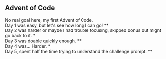 ## Advent of Code
No real goal here, my first Advent of Code. </br>
Day 1 was easy, but let's see how long I can go! ** </br> 
Day 2 was harder or maybe I had trouble focusing, skipped bonus but might go back to it. * </br>
Day 3 was doable quickly enough. ** </br>
Day 4 was... Harder. * </br>
Day 5, spent half the time trying to understand the challenge prompt. ** </br>
